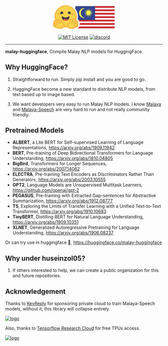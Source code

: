 <p align="center">
    <a href="#readme">
        <img alt="logo" width="40%" src="malay-huggingface.png">
    </a>
</p>
<p align="center">
    <a href="https://github.com/huseinzol05/malay-huggingface/blob/master/LICENSE"><img alt="MIT License" src="https://img.shields.io/github/license/huseinzol05/malay-huggingface.svg?color=blue"></a>
    <a href="https://discord.gg/aNzbnRqt3A"><img alt="discord" src="https://img.shields.io/badge/discord%20server-malaya-rgb(118,138,212).svg"></a>
</p>

---

**malay-huggingface**, Compile Malay NLP models for HuggingFace. 

## Why HuggingFace?

1. Straightforward to run. Simply pip install and you are good to go.

2. HuggingFace become a new standard to distribute NLP models, from text based up to image based.

3. We want developers very easy to run Malay NLP models. I know [Malaya](https://github.com/huseinzol05/malaya) and [Malaya-Speech](https://github.com/huseinzol05/malaya-speech) are very hard to run and not really community friendly.

## Pretrained Models

- **ALBERT**, a Lite BERT for Self-supervised Learning of Language Representations, https://arxiv.org/abs/1909.11942
- **BERT**, Pre-training of Deep Bidirectional Transformers for Language Understanding, https://arxiv.org/abs/1810.04805
- **BigBird**, Transformers for Longer Sequences, https://arxiv.org/abs/2007.14062
- **ELECTRA**, Pre-training Text Encoders as Discriminators Rather Than Generators, https://arxiv.org/abs/2003.10555
- **GPT2**, Language Models are Unsupervised Multitask Learners, https://github.com/openai/gpt-2
- **PEGASUS**, Pre-training with Extracted Gap-sentences for Abstractive Summarization, https://arxiv.org/abs/1912.08777
- **T5**, Exploring the Limits of Transfer Learning with a Unified Text-to-Text Transformer, https://arxiv.org/abs/1910.10683
- **TinyBERT**, Distilling BERT for Natural Language Understanding, https://arxiv.org/abs/1909.10351
- **XLNET**, Generalized Autoregressive Pretraining for Language Understanding, https://arxiv.org/abs/1906.08237

Or can try use in huggingface 🤗, https://huggingface.co/malay-huggingface

## Why under huseinzol05?

1. If others interested to help, we can create a public organization for this and future repositories.

## Acknowledgement

Thanks to [KeyReply](https://www.keyreply.com/) for sponsoring private cloud to train Malaya-Speech models, without it, this library will collapse entirely.

<a href="#readme">
    <img alt="logo" width="20%" src="https://cdn.techinasia.com/data/images/16234a59ae3f218dc03815a08eaab483.png">
</a>

Also, thanks to [Tensorflow Research Cloud](https://www.tensorflow.org/tfrc) for free TPUs access.

<a href="https://www.tensorflow.org/tfrc">
    <img alt="logo" width="20%" src="https://2.bp.blogspot.com/-xojf3dn8Ngc/WRubNXxUZJI/AAAAAAAAB1A/0W7o1hR_n20QcWyXHXDI1OTo7vXBR8f7QCLcB/s400/image2.png">
</a>